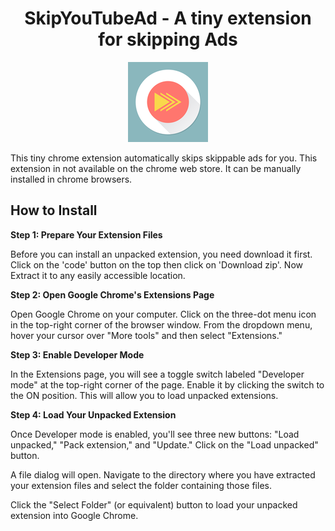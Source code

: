 <h1 align="center">SkipYouTubeAd - A tiny extension for skipping Ads</h1>

<p align="center"><img  src="images/icon128.png" alt="Image by rawpixel.com on Freepik"></p>
This tiny chrome extension automatically skips skippable ads for you. This extension in not available on the chrome web store. It can be manually installed in chrome browsers.

## How to Install

**Step 1: Prepare Your Extension Files**

Before you can install an unpacked extension, you need download it first. Click on the 'code' button on the top then click on 'Download zip'. Now Extract it to any easily accessible location.

**Step 2: Open Google Chrome's Extensions Page**

Open Google Chrome on your computer.
Click on the three-dot menu icon in the top-right corner of the browser window.
From the dropdown menu, hover your cursor over "More tools" and then select "Extensions."

**Step 3: Enable Developer Mode**

In the Extensions page, you will see a toggle switch labeled "Developer mode" at the top-right corner of the page. Enable it by clicking the switch to the ON position. This will allow you to load unpacked extensions.

**Step 4: Load Your Unpacked Extension**

Once Developer mode is enabled, you'll see three new buttons: "Load unpacked," "Pack extension," and "Update." Click on the "Load unpacked" button.

A file dialog will open. Navigate to the directory where you have extracted your extension files and select the folder containing those files.

Click the "Select Folder" (or equivalent) button to load your unpacked extension into Google Chrome.
